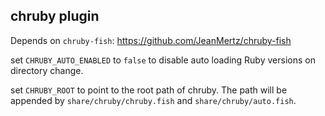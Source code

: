 ## chruby plugin

Depends on `chruby-fish`: https://github.com/JeanMertz/chruby-fish

set `CHRUBY_AUTO_ENABLED` to `false` to disable auto loading Ruby versions on
directory change.

set `CHRUBY_ROOT` to point to the root path of chruby. The path will be
appended by `share/chruby/chruby.fish` and `share/chruby/auto.fish`.
